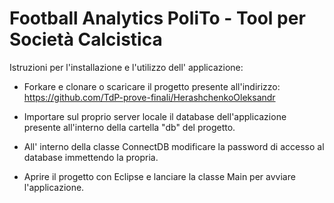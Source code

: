 # Football Analytics PoliTo - Tool per Società Calcistica





Istruzioni per l'installazione e l'utilizzo dell' applicazione:

 - Forkare e clonare o scaricare il progetto presente all'indirizzo: https://github.com/TdP-prove-finali/HerashchenkoOleksandr

 - Importare sul proprio server locale il database dell'applicazione presente all'interno della cartella "db" del progetto.

 - All' interno della classe ConnectDB modificare la password di accesso al database immettendo la propria.

 - Aprire il progetto con Eclipse e lanciare la classe Main per avviare l'applicazione.